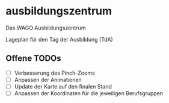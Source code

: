 # ausbildungszentrum
Das WAGO Ausbildungszentrum

Lageplan für den Tag der Ausbildung (TdA)

## Offene TODOs

- [ ] Verbesserung des Pinch-Zooms
- [ ] Anpassen der Animationen
- [ ] Update der Karte auf den finalen Stand
- [ ] Anpassen der Koordinaten für die jeweiligen Berufsgruppen
